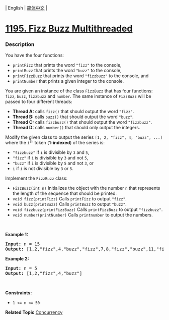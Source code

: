 | English | [简体中文](README.md) |

# [1195. Fizz Buzz Multithreaded](https://leetcode-cn.com/problems/fizz-buzz-multithreaded)
 ### Description
<p>You have the four functions:</p>

<ul>
	<li><code>printFizz</code> that prints the word <code>&quot;fizz&quot;</code> to the console,</li>
	<li><code>printBuzz</code> that prints the word <code>&quot;buzz&quot;</code> to the console,</li>
	<li><code>printFizzBuzz</code> that prints the word <code>&quot;fizzbuzz&quot;</code> to the console, and</li>
	<li><code>printNumber</code> that prints a given integer to the console.</li>
</ul>

<p>You are given an instance of the class <code>FizzBuzz</code> that has four functions: <code>fizz</code>, <code>buzz</code>, <code>fizzbuzz</code> and <code>number</code>. The same instance of <code>FizzBuzz</code> will be passed to four different threads:</p>

<ul>
	<li><strong>Thread A:</strong> calls <code>fizz()</code> that should output the word <code>&quot;fizz&quot;</code>.</li>
	<li><strong>Thread B:</strong> calls <code>buzz()</code> that should output the word <code>&quot;buzz&quot;</code>.</li>
	<li><strong>Thread C:</strong> calls <code>fizzbuzz()</code> that should output the word <code>&quot;fizzbuzz&quot;</code>.</li>
	<li><strong>Thread D:</strong> calls <code>number()</code> that should only output the integers.</li>
</ul>

<p>Modify the given class to output the series <code>[1, 2, &quot;fizz&quot;, 4, &quot;buzz&quot;, ...]</code> where the <code>i<sup>th</sup></code> token (<strong>1-indexed</strong>) of the series is:</p>

<ul>
	<li><code>&quot;fizzbuzz&quot;</code> if <code>i</code> is divisible by <code>3</code> and <code>5</code>,</li>
	<li><code>&quot;fizz&quot;</code> if <code>i</code> is divisible by <code>3</code> and not <code>5</code>,</li>
	<li><code>&quot;buzz&quot;</code> if <code>i</code> is divisible by <code>5</code> and not <code>3</code>, or</li>
	<li><code>i</code> if <code>i</code> is not divisible by <code>3</code> or <code>5</code>.</li>
</ul>

<p>Implement the <code>FizzBuzz</code> class:</p>

<ul>
	<li><code>FizzBuzz(int n)</code> Initializes the object with the number <code>n</code> that represents the length of the sequence that should be printed.</li>
	<li><code>void fizz(printFizz)</code> Calls <code>printFizz</code> to output <code>&quot;fizz&quot;</code>.</li>
	<li><code>void buzz(printBuzz)</code> Calls <code>printBuzz</code> to output <code>&quot;buzz&quot;</code>.</li>
	<li><code>void fizzbuzz(printFizzBuzz)</code> Calls <code>printFizzBuzz</code> to output <code>&quot;fizzbuzz&quot;</code>.</li>
	<li><code>void number(printNumber)</code> Calls <code>printnumber</code> to output the numbers.</li>
</ul>

<p>&nbsp;</p>
<p><strong>Example 1:</strong></p>
<pre><strong>Input:</strong> n = 15
<strong>Output:</strong> [1,2,"fizz",4,"buzz","fizz",7,8,"fizz","buzz",11,"fizz",13,14,"fizzbuzz"]
</pre><p><strong>Example 2:</strong></p>
<pre><strong>Input:</strong> n = 5
<strong>Output:</strong> [1,2,"fizz",4,"buzz"]
</pre>
<p>&nbsp;</p>
<p><strong>Constraints:</strong></p>

<ul>
	<li><code>1 &lt;= n &lt;= 50</code></li>
</ul>

**Related Topic**  [Concurrency](https://leetcode-cn.com/tag/concurrency) 